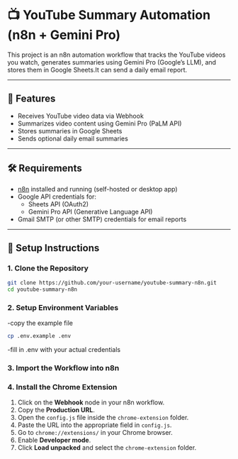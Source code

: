 # 📺 YouTube Summary Automation (n8n + Gemini Pro)

This project is an n8n automation workflow that tracks the YouTube videos you watch, generates summaries using Gemini Pro (Google’s LLM), and stores them in Google Sheets.It can send a daily email report.

---

## 🧩 Features

- Receives YouTube video data via Webhook
- Summarizes video content using Gemini Pro (PaLM API)
- Stores summaries in Google Sheets
- Sends optional daily email summaries

---

## 🛠 Requirements

- [n8n](https://n8n.io/) installed and running (self-hosted or desktop app)
- Google API credentials for:
  - Sheets API (OAuth2)
  - Gemini Pro API (Generative Language API)
- Gmail SMTP (or other SMTP) credentials for email reports

---

## 🔧 Setup Instructions

### 1. Clone the Repository

```bash
git clone https://github.com/your-username/youtube-summary-n8n.git
cd youtube-summary-n8n
```
### 2. Setup Environment Variables
-copy the example file
```bash
cp .env.example .env
```
-fill in .env with your actual credentials

### 3. Import the Workflow into n8n

### 4. Install the Chrome Extension

1. Click on the **Webhook** node in your n8n workflow.
2. Copy the **Production URL**.
3. Open the `config.js` file inside the `chrome-extension` folder.
4. Paste the URL into the appropriate field in `config.js`.
5. Go to `chrome://extensions/` in your Chrome browser.
6. Enable **Developer mode**.
7. Click **Load unpacked** and select the `chrome-extension` folder.
